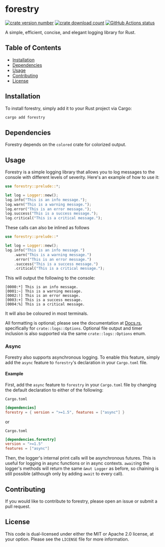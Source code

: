 # forestry

[![crate version number](https://img.shields.io/crates/v/forestry)](https://crates.io/crates/forestry/)
[![crate download count](https://img.shields.io/crates/d/forestry?label=downloads&color=blue)](https://crates.io/crates/forestry/)
[![GitHub Actions status](https://img.shields.io/github/actions/workflow/status/uptudev/forestry/rust.yml)](https://github.com/uptudev/forestry/actions/workflows/rust.yml)

A simple, efficient, concise, and elegant logging library for Rust.

## Table of Contents

* [Installation](#installation)
* [Dependencies](#dependencies)
* [Usage](#usage)
* [Contributing](#contributing)
* [License](#license)

## Installation

To install forestry, simply add it to your Rust project via Cargo:

```bash
cargo add forestry
```

## Dependencies

Forestry depends on the `colored` crate for colorized output.

## Usage

Forestry is a simple logging library that allows you to log messages to the console with different levels of severity. Here's an example of how to use it:

```rust
use forestry::prelude::*;

let log = Logger::new();
log.info("This is an info message.");
log.warn("This is a warning message.");
log.error("This is an error message.");
log.success("This is a success message.");
log.critical("This is a critical message.");
```

These calls can also be inlined as follows

```rust
use forestry::prelude::*

let log = Logger::new();
log.info("This is an info message.")
    .warn("This is a warning message.")
    .error("This is an error message.")
    .success("This is a success message.")
    .critical("This is a critical message.");
```

This will output the following to the console:

```
[0000:*] This is an info message.
[0001:~] This is a warning message.
[0002:!] This is an error message.
[0003:+] This is a success message.
[0004:%] This is a critical message.
```

It will also be coloured in most terminals.

All formatting is optional; please see the documentation at [Docs.rs](https://docs.rs/forestry/latest/forestry/index.html), specifically for `crate::logs::Options`. Optional file output and timer inclusion is also supported via the same `crate::logs::Options` enum.

### Async

Forestry also supports asynchronous logging. To enable this feature, simply add the `async` feature to `forestry`'s declaration in your `Cargo.toml` file.

#### Example

First, add the `async` feature to `forestry` in your `Cargo.toml` file by changing the default declaration to either of the following:

`Cargo.toml`
```toml
[dependencies]
forestry = { version = ">=1.5", features = ["async"] }
```

or

`Cargo.toml`
```toml
[dependencies.forestry]
version = ">=1.5"
features = ["async"]
```

Then, the logger's internal print calls will be asynchronous futures. This is useful for logging in async functions or in async contexts. `await`ing the logger's methods will return the same `&mut Logger` as before, so chaining is still possible (although only by adding `await` to every call).

## Contributing

If you would like to contribute to forestry, please open an issue or submit a pull request.

## License

This code is dual-licensed under either the MIT or Apache 2.0 license, at your option. Please see the `LICENSE` file for more information.
